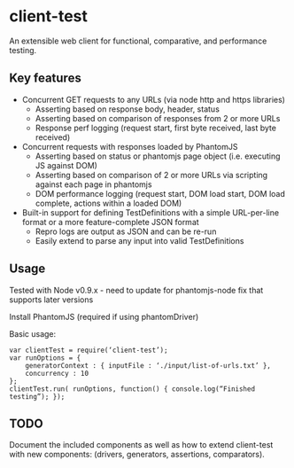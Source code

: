 client-test
===========

An extensible web client for functional, comparative, and performance testing.


Key features
------------

- Concurrent GET requests to any URLs (via node http and https libraries)
    - Asserting based on response body, header, status
    - Asserting based on comparison of responses from 2 or more URLs
    - Response perf logging (request start, first byte received, last byte received)
- Concurrent requests with responses loaded by PhantomJS
    - Asserting based on status or phantomjs page object (i.e. executing JS against DOM)
    - Asserting based on comparison of 2 or more URLs via scripting against each page in phantomjs
    - DOM performance logging (request start, DOM load start, DOM load complete, actions within a loaded DOM)
- Built-in support for defining TestDefinitions with a simple URL-per-line format or a more feature-complete JSON format
    - Repro logs are output as JSON and can be re-run
    - Easily extend to parse any input into valid TestDefinitions


Usage
-----

Tested with Node v0.9.x - need to update for phantomjs-node fix that supports later versions

Install PhantomJS (required if using phantomDriver)

Basic usage:

    var clientTest = require(‘client-test’);
    var runOptions = { 
        generatorContext : { inputFile : ‘./input/list-of-urls.txt’ },
        concurrency : 10
    };
    clientTest.run( runOptions, function() { console.log(“Finished testing”); });
    


TODO
----

Document the included components as well as how to extend client-test with new components: (drivers, generators, assertions, comparators).
